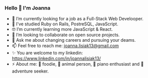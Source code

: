 ### Hello 👋 I'm Joanna 

- 👀 I’m currently looking for a job as a Full-Stack Web Develooper.
- 💪 I've studied Ruby on Rails, PostreSQL, JavaScript.
- 🤓 I’m currently learning more JavaScript & React.
- 👯 I’m looking to collaborate on open source projects.
- 💬 Ask me about changing careers and pursuing your deams.
- 📫 Feel free to reach me: joanna.lisiak13@gmail.com
- ✨ You are welcome to my linkedin: https://www.linkedin.com/in/joannalisiak13/
- ⚡ About me: 🥑 foodie, 🐾 animal person, 🎹 piano enthusiast and 🚐 adventure seeker.

<!--
**joannalisiak/joannalisiak** is a ✨ _special_ ✨ repository because its `README.md` (this file) appears on your GitHub profile.
- 👀 I’m currently looking for a job as a Full-Stack Web Develooper.
- 💪 I've studied Ruby on Rails, PostreSQL, JavaScript.
- 🤓 I’m currently learning more JavaScript & React.
- 👯 I’m looking to collaborate on open source projects.
- 💬 Ask me about changing careers and pursuing your deams.
- 📫 Feel free to reach me: joanna.lisiak13@gmail.com
- ✨ You are welcome to my linkedin: https://www.linkedin.com/in/joannalisiak13/
- ⚡ About me: 🥑 foodie, 🐾 animal person, 🎹 piano enthusiast and 🚐 adventure seeker.
-->
